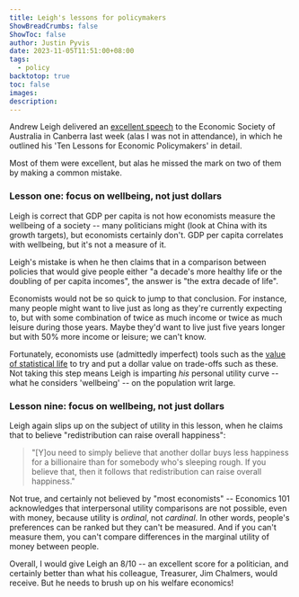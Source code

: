 ```yaml
---
title: Leigh's lessons for policymakers
ShowBreadCrumbs: false
ShowToc: false
author: Justin Pyvis
date: 2023-11-05T11:51:00+08:00
tags:
  - policy
backtotop: true
toc: false
images: 
description:
---
```

Andrew Leigh delivered an [excellent speech](https://www.andrewleigh.com/ten_lessons_for_economic_policymakers_speech) to the Economic Society of Australia in Canberra last week (alas I was not in attendance), in which he outlined his 'Ten Lessons for Economic Policymakers' in detail. 

Most of them were excellent, but alas he missed the mark on two of them by making a common mistake.

### Lesson one: focus on wellbeing, not just dollars

Leigh is correct that GDP per capita is not how economists measure the wellbeing of a society -- many politicians might (look at China with its growth targets), but economists certainly don't. GDP per capita correlates with wellbeing, but it's not a measure of it.

Leigh's mistake is when he then claims that in a comparison between policies that would give people either "a decade's more healthy life or the doubling of per capita incomes", the answer is "the extra decade of life".

Economists would not be so quick to jump to that conclusion. For instance, many people might want to live just as long as they're currently expecting to, but with some combination of twice as much income or twice as much leisure during those years. Maybe they'd want to live just five years longer but with 50% more income or leisure; we can't know.

Fortunately, economists use (admittedly imperfect) tools such as the [value of statistical life](https://oia.pmc.gov.au/resources/guidance-assessing-impacts/value-statistical-life) to try and put a dollar value on trade-offs such as these. Not taking this step means Leigh is imparting *his* personal utility curve -- what he considers 'wellbeing' -- on the population writ large.

### Lesson nine: focus on wellbeing, not just dollars

Leigh again slips up on the subject of utility in this lesson, when he claims that to believe "redistribution can raise overall happiness":

> "[Y]ou need to simply believe that another dollar buys less happiness for a billionaire than for somebody who's sleeping rough. If you believe that, then it follows that redistribution can raise overall happiness."

Not true, and certainly not believed by "most economists" -- Economics 101 acknowledges that interpersonal utility comparisons are not possible, even with money, because utility is *ordinal*, not *cardinal*. In other words, people's preferences can be ranked but they can't be measured. And if you can't measure them, you can't compare differences in the marginal utility of money between people.

Overall, I would give Leigh an 8/10 -- an excellent score for a politician, and certainly better than what his colleague, Treasurer, Jim Chalmers, would receive. But he needs to brush up on his welfare economics!